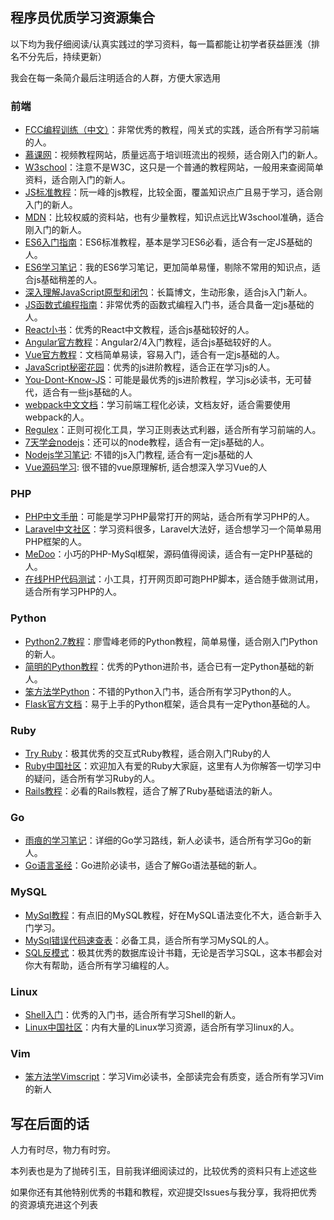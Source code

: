 ## 程序员优质学习资源集合

以下均为我仔细阅读/认真实践过的学习资料，每一篇都能让初学者获益匪浅（排名不分先后，持续更新）

我会在每一条简介最后注明适合的人群，方便大家选用

### 前端
- [FCC编程训练（中文）](https://freecodecamp.cn)：非常优秀的教程，闯关式的实践，适合所有学习前端的人。
- [慕课网](http://www.imooc.com/)：视频教程网站，质量远高于培训班流出的视频，适合刚入门的新人。
- [W3school](http://www.w3school.com.cn/)：注意不是W3C，这只是一个普通的教程网站，一般用来查阅简单资料，适合刚入门的新人。
- [JS标准教程](http://javascript.ruanyifeng.com/)：阮一峰的js教程，比较全面，覆盖知识点广且易于学习，适合刚入门的新人。
- [MDN](https://developer.mozilla.org/zh-CN/)：比较权威的资料站，也有少量教程，知识点远比W3school准确，适合刚入门的新人。
- [ES6入门指南](http://es6.ruanyifeng.com/)：ES6标准教程，基本是学习ES6必看，适合有一定JS基础的人。
- [ES6学习笔记](https://github.com/porcelainHeart/ES6-study-notes)：我的ES6学习笔记，更加简单易懂，剔除不常用的知识点，适合js基础稍差的人。
- [深入理解JavaScript原型和闭包](http://www.cnblogs.com/wangfupeng1988/p/4001284.html)：长篇博文，生动形象，适合js入门新人。
- [JS函数式编程指南](https://llh911001.gitbooks.io/mostly-adequate-guide-chinese/content/ch1.html#一个简单例子)：非常优秀的函数式编程入门书，适合具备一定js基础的人。
- [React小书](http://huziketang.com/books/react/)：优秀的React中文教程，适合js基础较好的人。
- [Angular官方教程](https://angular.cn/docs/ts/latest/quickstart.html)：Angular2/4入门教程，适合js基础较好的人。
- [Vue官方教程](http://cn.vuejs.org/v2)：文档简单易读，容易入门，适合有一定js基础的人。
- [JavaScript秘密花园](http://bonsaiden.github.io/JavaScript-Garden/zh/)：优秀的js进阶教程，适合正在学习js的人。
- [You-Dont-Know-JS](https://github.com/getify/You-Dont-Know-JS/)：可能是最优秀的js进阶教程，学习js必读书，无可替代，适合有一些js基础的人。
- [webpack中文文档](https://doc.webpack-china.org/configuration/)：学习前端工程化必读，文档友好，适合需要使用webpack的人。
- [Regulex](https://jex.im/regulex/)：正则可视化工具，学习正则表达式利器，适合所有学习前端的人。
- [7天学会nodejs](https://www.lvtao.net/content/book/node.js.htm#1)：还可以的node教程，适合有一定js基础的人。
- [Nodejs学习笔记](https://github.com/chyingp/nodejs-learning-guide): 不错的js入门教程, 适合有一定js基础的人
- [Vue源码学习](http://hcysun.me/2017/03/03/Vue%E6%BA%90%E7%A0%81%E5%AD%A6%E4%B9%A0/): 很不错的vue原理解析, 适合想深入学习Vue的人

### PHP
- [PHP中文手册](http://php.net/manual/zh/)：可能是学习PHP最常打开的网站，适合所有学习PHP的人。
- [Laravel中文社区](https://laravel-china.org/)：学习资料很多，Laravel大法好，适合想学习一个简单易用PHP框架的人。
- [MeDoo](http://medoo.lvtao.net/doc.php)：小巧的PHP-MySql框架，源码值得阅读，适合有一定PHP基础的人。
- [在线PHP代码测试](https://www.shucunwang.com/RunCode/php/)：小工具，打开网页即可跑PHP脚本，适合随手做测试用，适合所有学习PHP的人。

### Python
- [Python2.7教程](http://www.liaoxuefeng.com/wiki/001374738125095c955c1e6d8bb493182103fac9270762a000)：廖雪峰老师的Python教程，简单易懂，适合刚入门Python的新人。
- [简明的Python教程](https://www.gitbook.com/book/lenkimo/byte-of-python-chinese-edition/details)：优秀的Python进阶书，适合已有一定Python基础的新人。
- [笨方法学Python](https://www.gitbook.com/book/wizardforcel/lpthw/details)：不错的Python入门书，适合所有学习Python的人。
- [Flask官方文档](https://dormousehole.readthedocs.io/en/latest/)：易于上手的Python框架，适合具有一定Python基础的人。

### Ruby
- [Try Ruby](http://tryruby.org/levels/1/challenges/0)：极其优秀的交互式Ruby教程，适合刚入门Ruby的人
- [Ruby中国社区](https://ruby-china.org/)：欢迎加入有爱的Ruby大家庭，这里有人为你解答一切学习中的疑问，适合所有学习Ruby的人。
- [Rails教程](https://railstutorial-china.org/)：必看的Rails教程，适合了解了Ruby基础语法的新人。

### Go
- [雨痕的学习笔记](https://github.com/qyuhen/book)：详细的Go学习路线，新人必读书，适合所有学习Go的新人。
- [Go语言圣经](https://www.gitbook.com/book/yar999/gopl-zh/details)：Go进阶必读书，适合了解Go语法基础的新人。

### MySQL
- [MySql教程](http://www.runoob.com/mysql/mysql-tutorial.html)：有点旧的MySQL教程，好在MySQL语法变化不大，适合新手入门学习。
- [MySql错误代码速查表](http://www.cnblogs.com/skillCoding/archive/2011/09/07/2169932.html)：必备工具，适合所有学习MySQL的人。
- [SQL反模式](https://book.douban.com/subject/6800774/)：极其优秀的数据库设计书籍，无论是否学习SQL，这本书都会对你大有帮助，适合所有学习编程的人。

### Linux
- [Shell入门](https://github.com/qinjx/30min_guides/blob/master/shell.md)：优秀的入门书，适合所有学习Shell的新人。
- [Linux中国社区](https://linux.cn/)：内有大量的Linux学习资源，适合所有学习linux的人。

### Vim
- [笨方法学Vimscript](http://learnvimscriptthehardway.onefloweroneworld.com/)：学习Vim必读书，全部读完会有质变，适合所有学习Vim的新人



## 写在后面的话

人力有时尽，物力有时穷。

本列表也是为了抛砖引玉，目前我详细阅读过的，比较优秀的资料只有上述这些

如果你还有其他特别优秀的书籍和教程，欢迎提交Issues与我分享，我将把优秀的资源填充进这个列表
